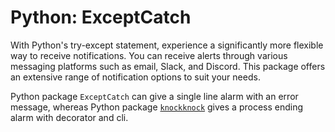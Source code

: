 # Python: ExceptCatch
With Python's try-except statement, experience a significantly more flexible way to receive notifications. You can receive alerts through various messaging platforms such as email, Slack, and Discord. This package offers an extensive range of notification options to suit your needs.

Python package `ExceptCatch` can give a single line alarm with an error message, whereas Python package [`knockknock`](https://github.com/huggingface/knockknock) gives a process ending alarm with decorator and cli.


